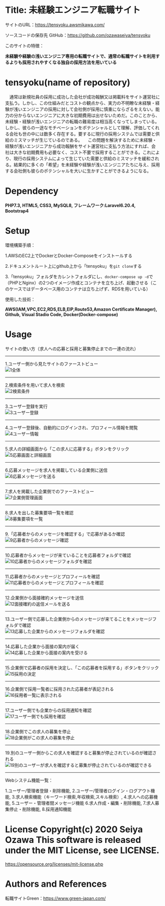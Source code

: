 # Title: 未経験エンジニア転職サイト

サイトのURL：https://tensyoku.awsmikawa.com/ 

ソースコードの保存先 GitHub：https://github.com/ozawaseiya/tensyoku

このサイトの特徴：

**未経験や経験の浅いエンジニア専用の転職サイトで、通常の転職サイトを利用するよりも採用されやすくなる独自の採用方法を用いている**


# tensyoku(name of repository)

　通常は新規社員の採用に成功した会社が成功報酬又は掲載料をサイト運営社に支払う。しかし、この仕組みだとコストの観点から、実力の不明瞭な未経験・経験が浅いエンジニアの採用に対して会社側が採用に慎重にならざるをえない。能力の分からないエンジニアに大きな初期費用は出せないためだ。このことから、未経験・経験が浅いエンジニアの転職の難易度は相当高くなってしまっている。しかし、彼らの一途なモチベーションをポテンシャルとして理解、評価してくれる会社も世の中には数多く存在する。要するに現行の採用システムでは需要と供給のミスマッチが生じているのである。
　この問題を解決するために未経験・経験が浅いエンジニアから成功報酬をサイト運営社に支払う方法にすれば、会社は大きな初期費用も必要なく、コスト不要で採用することができる。これにより、現行の採用システムによって生じていた需要と供給のミスマッチを緩和される。結果的に多くの「希望」を未経験や経験が浅いエンジニアたちに与え、採用する会社側も彼らのポテンシャルを大いに生かすことができるようになる。

# Dependency

**PHP7.3, HTML5, CSS3, MySQL8, フレームワーク:Laravel6.20.4, Bootstrap4**

# Setup

環境構築手順：

1.AWSのEC2上でDockerとDocker-Composeをインストールする

2.ドキュメントルート上にgithub上から「tensyoku」を```git clone```する

3.「tensyoku」フォルダをカレントフォルダにし、```docker-compose up -d```で（PHPとNginx）の2つのイメージ作成とコンテナを立ち上げ、起動させる（このケースではデータベース用のコンテナは立ち上げず、RDSを用いている）

使用した技術：

**AWS(IAM,VPC,EC2,RDS,ELB,EIP,Route53,Amazon Certificate Manager), Github, Visual Stadio Code, Docker(Docker-compose)**

# Usage


サイトの使い方（求人への応募と採用と募集停止までの一連の流れ）  

***
1.ユーザー側から見たサイトのファーストビュー  
  ![1全体](https://user-images.githubusercontent.com/32008816/101148289-cb452a00-3660-11eb-9f0e-7e549075ff0b.png)  
***
2.検索条件を用いて求人を検索  
  ![2検索条件](https://user-images.githubusercontent.com/32008816/101148355-de57fa00-3660-11eb-802f-8c45bb502f9c.png)  
***
3.ユーザー登録を実行  
  ![3ユーザー登録](https://user-images.githubusercontent.com/32008816/101148402-ea43bc00-3660-11eb-891f-44dc6c63f075.png)  
***
4.ユーザー登録後、自動的にログインされ、プロフィール情報を閲覧  
  ![4ユーザー情報](https://user-images.githubusercontent.com/32008816/101148433-f4fe5100-3660-11eb-99c0-09ec4e2e5af4.png)  
***
5.求人の詳細画面から「この求人に応募する」ボタンをクリック  
  ![5応募画面と詳細画面](https://user-images.githubusercontent.com/32008816/101148478-0182a980-3661-11eb-8493-5a65d5cec603.png)  
***
6.応募メッセージを求人を掲載している企業側に送信  
  ![6応募メッセージを送る](https://user-images.githubusercontent.com/32008816/101148517-0d6e6b80-3661-11eb-8351-d4e211d04fa8.png)  
***
7.求人を掲載した企業側でのファーストビュー  
  ![7企業側管理画面](https://user-images.githubusercontent.com/32008816/101148534-152e1000-3661-11eb-8998-e8bd0e33475b.png)  
***
8.求人を出した募集要項一覧を確認  
  ![8募集要項を一覧](https://user-images.githubusercontent.com/32008816/101148564-2119d200-3661-11eb-93c7-29a4670b999f.png)  
***
9.「応募者からのメッセージを確認する」で応募があるか確認  
  ![9応募者からのメッセージ確認](https://user-images.githubusercontent.com/32008816/101148582-29720d00-3661-11eb-878f-13b08439d217.png)  
***
10.応募者からメッセージが来ていることを応募者フォルダで確認  
  ![10応募者からのメッセージフォルダを確認](https://user-images.githubusercontent.com/32008816/101148634-368efc00-3661-11eb-9fb1-4b14728295cd.png)  
***
11.応募者からのメッセージとプロフィールを確認  
  ![11応募者からのメッセージとプロフィールを確認](https://user-images.githubusercontent.com/32008816/101148659-427abe00-3661-11eb-90a9-8a1885db3a7b.png)  
***
12.企業側から面接確約メッセージを送信  
  ![12面接確約の返信メールを送る](https://user-images.githubusercontent.com/32008816/101148686-4c042600-3661-11eb-8c26-0d1eb9f5ab7d.png)  
***
13.ユーザー側で応募した企業側からのメッセージが来てることをメッセージフォルダで確認  
  ![13応募した企業からのメッセージフォルダを確認](https://user-images.githubusercontent.com/32008816/101148716-54f4f780-3661-11eb-9e82-1082daa9ba44.png)  
***
14.応募した企業から面接の案内が届く  
  ![14応募した企業から面接の案内を受ける](https://user-images.githubusercontent.com/32008816/101148743-5d4d3280-3661-11eb-8852-58b4e032be41.png)  
***
15.企業側で応募者の採用を決定し、「この応募者を採用する」ボタンをクリック  
  ![15採用の決定](https://user-images.githubusercontent.com/32008816/101148782-663e0400-3661-11eb-804e-945e5f7157ab.png)  
***
16.企業側で採用一覧者に採用された応募者が表記される  
  ![16採用者一覧に表示される](https://user-images.githubusercontent.com/32008816/101148823-70f89900-3661-11eb-8176-ecf565a734c7.png)  
***
17.ユーザー側でも企業からの採用通知を確認  
  ![17ユーザー側でも採用を確認](https://user-images.githubusercontent.com/32008816/101148863-7ce45b00-3661-11eb-8eb1-1b31f65e699e.png)  
***
18.企業側でこの求人の募集を停止  
  ![18企業側がこの求人の募集を停止](https://user-images.githubusercontent.com/32008816/101148885-866dc300-3661-11eb-9ea2-973f22457f3f.png)  
***
19.別のユーザー側からこの求人を確認すると募集が停止されているのが確認される  
  ![19別のユーザーが求人を確認すると募集が停止されているのが確認できる](https://user-images.githubusercontent.com/32008816/101148915-8e2d6780-3661-11eb-8d88-fc6aca348bee.png)  
***
  
  
Webシステム機能一覧：

1.ユーザー/管理者登録・削除機能, 2.ユーザー/管理者ログイン・ログアウト機能, 3.求人検索機能（キーワード検索,年収検索,スキル検索）, 4.求人への応募機能, 5.ユーザー・管理者間メッセージ機能 6.求人作成・編集・削除機能, 7.求人募集停止・削除機能, 8.採用通知機能

# License Copyright(c) 2020 Seiya Ozawa This software is released under the MIT License, see LICENSE.
 https://opensource.org/licenses/mit-license.php

# Authors and References
転職サイトGreen：https://www.green-japan.com/